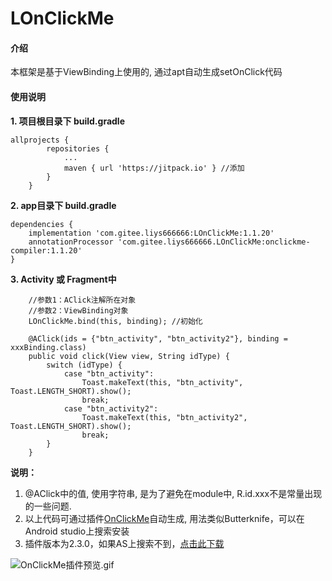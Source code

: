 # LOnClickMe

#### 介绍
本框架是基于ViewBinding上使用的, 通过apt自动生成setOnClick代码


#### 使用说明

**1.  项目根目录下 build.gradle**
```
allprojects {
        repositories {
            ...
            maven { url 'https://jitpack.io' } //添加
        }
    }
```

**2. app目录下 build.gradle**
```
dependencies {
    implementation 'com.gitee.liys666666:LOnClickMe:1.1.20'
    annotationProcessor 'com.gitee.liys666666.LOnClickMe:onclickme-compiler:1.1.20'
}
```
**3. Activity 或 Fragment中**
```
    //参数1：AClick注解所在对象
    //参数2：ViewBinding对象
    LOnClickMe.bind(this, binding); //初始化
```
```
    @AClick(ids = {"btn_activity", "btn_activity2"}, binding = xxxBinding.class)
    public void click(View view, String idType) {
        switch (idType) {
            case "btn_activity":
                Toast.makeText(this, "btn_activity", Toast.LENGTH_SHORT).show();
                break;
            case "btn_activity2":
                Toast.makeText(this, "btn_activity2", Toast.LENGTH_SHORT).show();
                break;
        }
    }
```
**说明：**
1. @AClick中的值, 使用字符串, 是为了避免在module中, R.id.xxx不是常量出现的一些问题.
2. 以上代码可通过插件[OnClickMe](https://plugins.jetbrains.com/plugin/14634-onclickme)自动生成, 用法类似Butterknife，可以在Android studio上搜索安装
3. 插件版本为2.3.0，如果AS上搜索不到，[点击此下载](https://gitee.com/liys666666/LOnClickMe/raw/d8be9fbc269a8c212f4e52de811468fae72a687d/OnClickMe2.3.0.jar)

![OnClickMe插件预览.gif](https://gitee.com/liys666666/LOnClickMe/raw/7de797e31fe9dfe419cf6bdf6b4bdfaa50dc0e5d/OnClickMe.gif)
